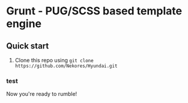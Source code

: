 # Grunt - PUG/SCSS based template engine


## Quick start

1.  Clone this repo using `git clone https://github.com/Nekores/Hyundai.git`

### test

Now you're ready to rumble!